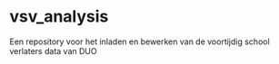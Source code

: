 # vsv_analysis
Een repository voor het inladen en bewerken van de voortijdig school verlaters data van DUO
